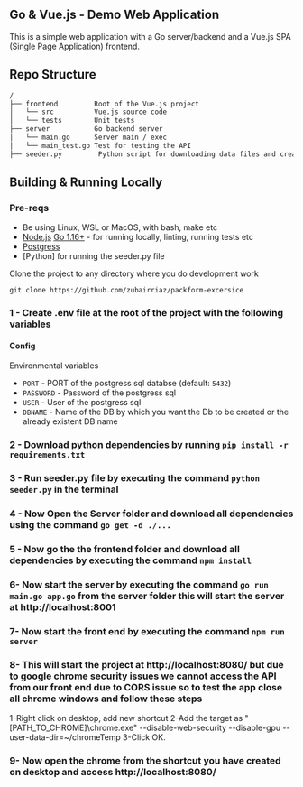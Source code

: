 ## Go & Vue.js - Demo Web Application

This is a simple web application with a Go server/backend and a Vue.js SPA (Single Page Application) frontend.


## Repo Structure

```txt
/
├── frontend         Root of the Vue.js project
│   └── src          Vue.js source code
│   └── tests        Unit tests
├── server           Go backend server
│   └── main.go      Server main / exec
│   └── main_test.go Test for testing the API 
├── seeder.py         Python script for downloading data files and creating tables and inserting data
```


## Building & Running Locally

### Pre-reqs

- Be using Linux, WSL or MacOS, with bash, make etc
- [Node.js](https://nodejs.org/en/) [Go 1.16+](https://golang.org/doc/install) - for running locally, linting, running tests etc
- [Postgress](https://www.postgresql.org/download/windows/)
- [Python] for running the seeder.py file


Clone the project to any directory where you do development work

```
git clone https://github.com/zubairriaz/packform-excersice
```


### 1 - Create .env file at the root of the project with the following variables

#### Config

Environmental variables

- `PORT` - PORT of the postgress sql databse (default: `5432`)
- `PASSWORD` - Password of the postgress sql
- `USER` - User of the postgress sql
- `DBNAME` - Name of the DB by which you want the Db to be created or the already existent DB name

### 2 - Download python dependencies by running `pip install -r requirements.txt`

### 3 - Run seeder.py file by executing the command `python seeder.py` in the terminal

### 4 - Now Open the Server folder and download all dependencies using the command `go get -d ./...`

### 5 - Now go the the frontend folder and download all dependencies by executing the command `npm install`

### 6- Now start the server by executing the command `go run main.go app.go` from the server folder this will start the server at http://localhost:8001

### 7- Now start the front end by executing the command `npm run server`

### 8- This will start the project at http://localhost:8080/ but due to google chrome security issues we cannot access the API from our front end due to CORS issue so to test the app close all chrome windows and follow these steps
1-Right click on desktop, add new shortcut
2-Add the target as "[PATH_TO_CHROME]\chrome.exe" --disable-web-security --disable-gpu --user-data-dir=~/chromeTemp
3-Click OK.

### 9- Now open the chrome from the shortcut you have created on desktop and access http://localhost:8080/







   


